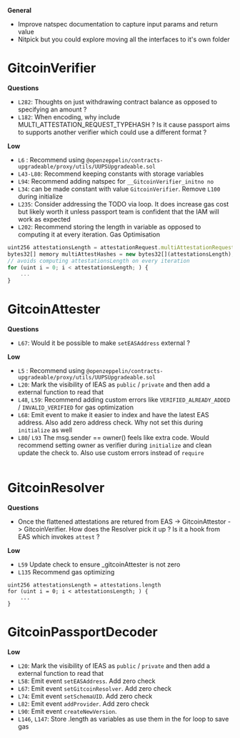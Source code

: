 **General**
- Improve natspec documentation to capture input params and return value
- Nitpick but you could explore moving all the interfaces to it's own folder

# GitcoinVerifier

**Questions**
- `L282`: Thoughts on just withdrawing contract balance as opposed to specifying an amount ?
- `L182`: When encoding, why include MULTI_ATTESTATION_REQUEST_TYPEHASH ? Is it cause passport aims to supports another verifier which could use a different format ?

**Low**
- `L6` : Recommend using `@openzeppelin/contracts-upgradeable/proxy/utils/UUPSUpgradeable.sol`
- `L43-L80`: Recommend keeping constants with storage variables
- `L94`: Recommend adding natspec for `__GitcoinVerifier_initno no`
- `L34`: can be made constant with value `GitcoinVerifier`. Remove `L100` during initialize
- `L235`: Consider addressing the TODO via loop. It does increase gas cost but likely worth it unless passport team is confident that the IAM will work as expected
- `L202`: Recommend storing the length in variable as opposed to computing it at every iteration. Gas Optimisation 
```javascript
uint256 attestationsLength = attestationRequest.multiAttestationRequest.length;
bytes32[] memory multiAttestHashes = new bytes32[](attestationsLength);
// avoids computing attestationsLength on every iteration 
for (uint i = 0; i < attestationsLength; ) {
    ...
}
```

# GitcoinAttester

**Questions**
- `L67`: Would it be possible to make `setEASAddress` external ?

**Low**
- `L5` : Recommend using `@openzeppelin/contracts-upgradeable/proxy/utils/UUPSUpgradeable.sol`
- `L20`: Mark the visibility of IEAS as `public` / `private` and then add a external function to read that
- `L48`, `L59`: Recommend adding custom errors like `VERIFIED_ALREADY_ADDED` / `INVALID_VERIFIED` for gas optimization
- `L68`: Emit event to make it easier to index and have the latest EAS address. Also add zero address check. Why not set this during `initialize` as well
- `L80`/ `L93` The msg.sender == owner() feels like extra code. Would recommend setting owner as verifier during `initialize` and clean update the check to. Also use custom errors instead of `require`
``` if (!verifiers[msg.sender]) revert NOT_VALID_VERIFIER()
```

# GitcoinResolver

**Questions**

- Once the flattened attestations are retured from EAS -> GitcoinAttestor -> GitcoinVerifier. How does the Resolver pick it up ? Is it a hook from EAS which invokes `attest` ?

**Low**
- `L59` Update check to ensure _gitcoinAttester is not zero
- `L135` Recommend gas optimizing
```
uint256 attestationsLength = attestations.length
for (uint i = 0; i < attestationsLength; ) {
    ...
}
```

# GitcoinPassportDecoder

**Low**
- `L20`: Mark the visibility of IEAS as `public` / `private` and then add a external function to read that
- `L58`: Emit event `setEASAddress`. Add zero check
- `L67`: Emit event `setGitcoinResolver`. Add zero check
- `L74`: Emit event `setSchemaUID`. Add zero check
- `L82`: Emit event `addProvider`. Add zero check
- `L90`: Emit event `createNewVersion`.
- `L146`, `L147`: Store .length as variables as use them in the for loop to save gas